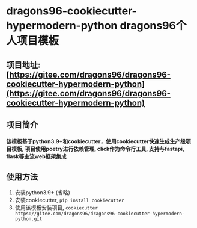 # dragons96-cookiecutter-hypermodern-python dragons96个人项目模板

## 项目地址: [https://gitee.com/dragons96/dragons96-cookiecutter-hypermodern-python](https://gitee.com/dragons96/dragons96-cookiecutter-hypermodern-python)

## 项目简介
#### 该模板基于python3.9+和cookiecutter，使用cookiecutter快速生成生产级项目模板, 项目使用poetry进行依赖管理, click作为命令行工具, 支持与fastapi, flask等主流web框架集成

## 使用方法
1. 安装python3.9+ (省略)
2. 安装cookiecutter, `pip install cookiecutter`
3. 使用该模板安装项目, `cookiecutter https://gitee.com/dragons96/dragons96-cookiecutter-hypermodern-python.git`
